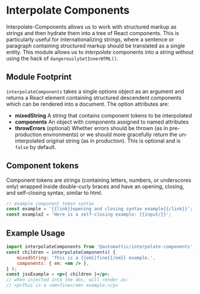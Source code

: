 # Interpolate Components

Interpolate-Components allows us to work with structured markup as strings and then hydrate them into a tree of React components. This is particularly useful for internationalizing strings, where a sentence or paragraph containing structured markup should be translated as a single entity. This module allows us to _interpolate_ components into a string without using the hack of `dangerouslySetInnerHTML()`.

## Module Footprint

`interpolateComponents` takes a single options object as an argument and returns a React element containing structured descendent components which can be rendered into a document. The option attributes are:

- **mixedString** A string that contains component tokens to be interpolated
- **components** An object with components assigned to named attributes
- **throwErrors** (optional) Whether errors should be thrown (as in pre-production environments) or we should more gracefully return the un-interpolated original string (as in production). This is optional and is `false` by default.

## Component tokens

Component tokens are strings (containing letters, numbers, or underscores only) wrapped inside double-curly braces and have an opening, closing, and self-closing syntax, similar to html.

```js
// example component token syntax
const example = '{{link}}opening and closing syntax example{{/link}}';
const example2 = 'Here is a self-closing example: {{input/}}';
```

## Example Usage

```jsx
import interpolateComponents from '@automattic/interpolate-components';
const children = interpolateComponents( {
	mixedString: 'This is a {{em}}fine{{/em}} example.',
	components: { em: <em /> },
} );
const jsxExample = <p>{ children }</p>;
// when injected into the doc, will render as:
// <p>This is a <em>fine</em> example.</p>
```
